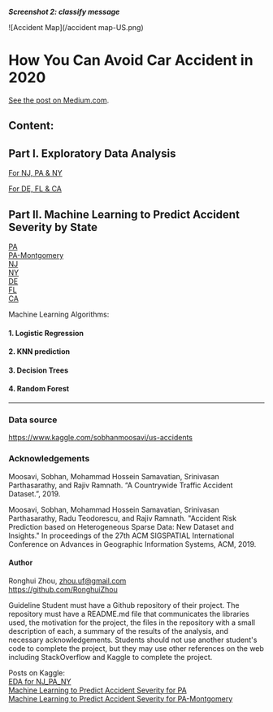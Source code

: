 **_Screenshot 2: classify message_**

![Accident Map](/accident map-US.png)

# How You Can Avoid Car Accident in 2020


[See the post on Medium.com](https://medium.com/@RonghuiZhou/how-you-can-avoid-car-accident-in-2020-c9626c9b6f68).


## Content:

## Part I. Exploratory Data Analysis
[For NJ, PA & NY](https://github.com/RonghuiZhou/us-accidents/blob/master/Exploratory%20Data%20Analysis%20for%20the%20NJ%2C%20PA%20%26%20NY%20data.ipynb)

[For DE, FL & CA](https://github.com/RonghuiZhou/us-accidents/blob/master/Exploratory%20Data%20Analysis%20for%20the%20DE%2C%20FL%20%26%20CA%20data.ipynb)

## Part II. Machine Learning to Predict Accident Severity by State
[PA](https://github.com/RonghuiZhou/us-accidents/blob/master/Machine%20Learning%20for%20US%20Accidents_PA_RZhou.ipynb)  
[PA-Montgomery](https://github.com/RonghuiZhou/us-accidents/blob/master/Machine%20Learning%20for%20US%20Accidents_PA_Mont_RZhou.ipynb)  
[NJ](https://github.com/RonghuiZhou/us-accidents/blob/master/Machine%20Learning%20for%20US%20Accidents_NJ_RZhou.ipynb)  
[NY](https://github.com/RonghuiZhou/us-accidents/blob/master/Machine%20Learning%20for%20US%20Accidents_NY_RZhou.ipynb)  
[DE](https://github.com/RonghuiZhou/us-accidents/blob/master/Machine%20Learning%20for%20US%20Accidents_DE_RZhou.ipynb)  
[FL](https://github.com/RonghuiZhou/us-accidents/blob/master/Machine%20Learning%20for%20US%20Accidents_FL_RZhou.ipynb)  
[CA](https://github.com/RonghuiZhou/us-accidents/blob/master/Machine%20Learning%20for%20US%20Accidents_CA_RZhou.ipynb)  


Machine Learning Algorithms:
  #### 1. Logistic Regression  
  #### 2. KNN prediction  
  #### 3. Decision Trees  
  #### 4. Random Forest  





----------------------------------------------------------------------------------------------------------------------------------

### Data source
https://www.kaggle.com/sobhanmoosavi/us-accidents


### Acknowledgements

Moosavi, Sobhan, Mohammad Hossein Samavatian, Srinivasan Parthasarathy, and Rajiv Ramnath. “A Countrywide Traffic Accident Dataset.”, 2019.

Moosavi, Sobhan, Mohammad Hossein Samavatian, Srinivasan Parthasarathy, Radu Teodorescu, and Rajiv Ramnath. "Accident Risk Prediction based on Heterogeneous Sparse Data: New Dataset and Insights." In proceedings of the 27th ACM SIGSPATIAL International Conference on Advances in Geographic Information Systems, ACM, 2019.


####  Author  
Ronghui Zhou, zhou.uf@gmail.com  
https://github.com/RonghuiZhou




Guideline
Student must have a Github repository of their project. The repository must have a README.md file that communicates the libraries used, the motivation for the project, the files in the repository with a small description of each, a summary of the results of the analysis, and necessary acknowledgements. Students should not use another student's code to complete the project, but they may use other references on the web including StackOverflow and Kaggle to complete the project.


Posts on Kaggle:  
[EDA for NJ_PA_NY](https://www.kaggle.com/phip2014/exploratory-data-analysis-for-the-nj-pa-ny-data)  
[Machine Learning to Predict Accident Severity for PA](https://www.kaggle.com/phip2014/machine-learning-to-predict-accident-severity-pa)  
[Machine Learning to Predict Accident Severity for PA-Montgomery](https://www.kaggle.com/phip2014/ml-to-predict-accident-severity-pa-mont)


